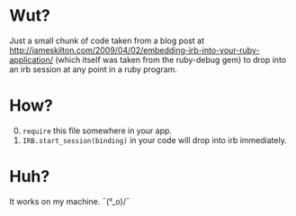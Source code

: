 Wut?
====

Just a small chunk of code taken from a blog post at http://jameskilton.com/2009/04/02/embedding-irb-into-your-ruby-application/ (which itself was taken from the ruby-debug gem) to drop into an irb session at any point in a ruby program.

How?
====

0. `require` this file somewhere in your app.
1. `IRB.start_session(binding)` in your code will drop into irb immediately.


Huh?
====

It works on my machine. ¯\(°_o)/¯
